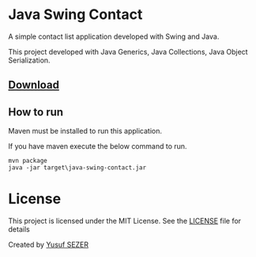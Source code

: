 # Java Swing Contact

A simple contact list application developed with Swing and Java.

This project developed with Java Generics, Java Collections, Java Object Serialization.

## [Download](https://github.com/yusufsefasezer/java-swing-contact/archive/master.zip)

## How to run

Maven must be installed to run this application.

If you have maven execute the below command to run.

```
mvn package
java -jar target\java-swing-contact.jar
```

# License
This project is licensed under the MIT License. See the [LICENSE](LICENSE) file for details

Created by [Yusuf SEZER](http://www.yusufsezer.com)
